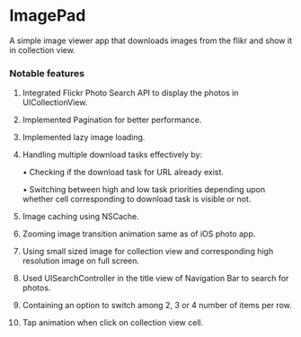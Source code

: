 # ImagePad
A simple image viewer app that downloads images from the flikr and show it in collection view.

### Notable features

1.	Integrated Flickr Photo Search API to display the photos in UICollectionView.
2.	Implemented Pagination for better performance.
3.	Implemented lazy image loading.
4.	Handling multiple download tasks effectively by:

      •	Checking if the download task for URL already exist.
      
      •	Switching between high and low task priorities depending upon whether cell corresponding to download task is visible             or not.
5.	Image caching using NSCache.
6.	Zooming image transition animation same as of iOS photo app.
7.	Using small sized image for collection view and corresponding high resolution image on full screen.
8.	Used UISearchController in the title view of Navigation Bar to search for photos.
9.	Containing an option to switch among 2, 3 or 4 number of items per row.
10. Tap animation when click on collection view cell.




